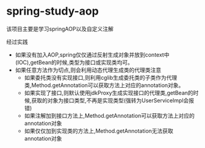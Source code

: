# spring-study-aop  
该项目主要是学习springAOP以及自定义注解

经过实践
- 如果没有加入AOP,spring仅仅通过反射生成对象并放到context中(IOC),getBean的时候,类型为接口或实现类均可。
- 如果任意方法作为切点,则会利用动态代理生成类的代理类注意
    - 如果委托类没有实现接口,则利用cglib生成委托类的子类作为代理类,Method.getAnnotation可以获取方法上对应的annotation对象。
    - 如果实现了接口,则默认使用jdkProxy生成实现接口的代理类,getBean的时候,获取的对象为接口类型,不再是实现类型(强转为UserServiceImpl会报错)
    - 如果注解加到接口方法上,Method.getAnnotation可以获取方法上对应的annotation对象
    - 如果仅仅加到实现类的方法上,Method.getAnnotation无法获取annotation对象
